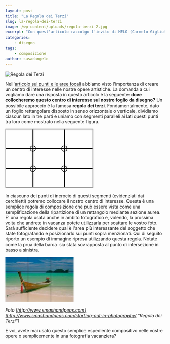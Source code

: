 ```yaml
---
layout: post
title: "La Regola dei Terzi"
slug: la-regola-dei-terzi
image: /wp-content/uploads/regola-terzi-2.jpg
excerpt: "Con quest'articolo raccolgo l'invito di MELO (Carmelo Gigliuto) ad organizzare l'evento Incontra il Maestro  Michelangelo Merisi detto Caravaggio il cui"
categories:
    - disegno
tags:
    - composizione
author: sasadangelo
---
```


![Regola dei Terzi](https://www.disegnoepittura.it/wp-content/uploads/regola-terzi-2.jpg "Regola dei Terzi")

Nell'[articolo sui punti e le aree focali](https://www.disegnoepittura.it/punti-aree-focali/) abbiamo visto l'importanza di creare un centro di interesse nelle nostre opere artistiche. La domanda a cui vogliamo dare una risposta in questo articolo è la seguente: **dove collocheremo questo centro di interesse sul nostro foglio da disegno?** Un possibile approccio è la famosa **regola dei terzi**. Fondamentalmente, dato un foglio rettangolare disposto in senso orizzontale o verticale, dividiamo ciascun lato in tre parti e uniamo con segmenti paralleli ai lati questi punti tra loro come mostrato nella seguente figura.

![Regola dei Terzi](/wp-content/uploads/regola-terzi-1.jpg "Regola dei Terzi")

In ciascuno dei punti di incrocio di questi segmenti (evidenziati dai cerchietti) potremo collocare il nostro centro di interesse. Questa è una semplice regola di composizione che può essere vista come una semplificazione della ripartizione di un rettangolo mediante sezione aurea. E' una regola usata anche in ambito fotografico e, volendo, la prossima volta che andrete in vacanza potete utilizzarla per scattare le vostro foto. Sarà sufficiente decidere qual è l'area più interessante del soggetto che state fotografando e posizionarlo sui punti sopra menzionati. Qui di seguito riporto un esempio di immagine ripresa utilizzando questa regola. Notate come la prua della barca  sia stata sovrapposta al punto di intersezione in basso a sinistra.

![Regola dei Terzi](/wp-content/uploads/regola-terzi-2.jpg "Regola dei Terzi")

_Foto [http://www.smashandpeas.com](http://www.smashandpeas.com/starting-out-in-photography/ "Regola dei Terzi")_

E voi, avete mai usato questo semplice espediente compositivo nelle vostre opere o semplicemente in una fotografia vacanziera?

